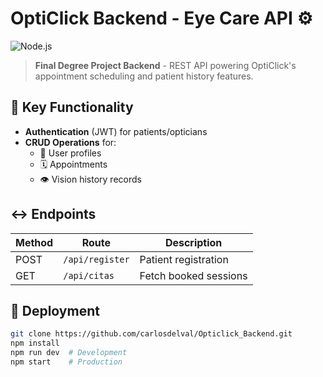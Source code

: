 # OptiClick Backend - Eye Care API ⚙️  

![Node.js](https://img.shields.io/badge/Node.js-339933?style=for-the-badge&logo=nodedotjs&logoColor=white)

> **Final Degree Project Backend** - REST API powering OptiClick's appointment scheduling and patient history features.  

## 🔧 Key Functionality  
- **Authentication** (JWT) for patients/opticians  
- **CRUD Operations** for:  
  - 👥 User profiles  
  - 🗓️ Appointments  
  - 👁️ Vision history records

## ↔️ Endpoints  
| Method | Route                | Description              |  
|--------|----------------------|--------------------------|  
| POST   | `/api/register` | Patient registration     |  
| GET    | `/api/citas`  | Fetch booked sessions    |  

## 🚀 Deployment  
```bash
git clone https://github.com/carlosdelval/Opticlick_Backend.git
npm install
npm run dev  # Development
npm start    # Production
